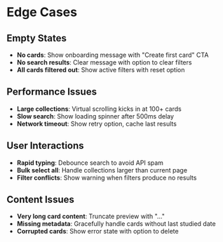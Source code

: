 # Edge Cases

## Empty States
- **No cards**: Show onboarding message with "Create first card" CTA
- **No search results**: Clear message with option to clear filters
- **All cards filtered out**: Show active filters with reset option

## Performance Issues
- **Large collections**: Virtual scrolling kicks in at 100+ cards
- **Slow search**: Show loading spinner after 500ms delay
- **Network timeout**: Show retry option, cache last results

## User Interactions
- **Rapid typing**: Debounce search to avoid API spam
- **Bulk select all**: Handle collections larger than current page
- **Filter conflicts**: Show warning when filters produce no results

## Content Issues
- **Very long card content**: Truncate preview with "..." 
- **Missing metadata**: Gracefully handle cards without last studied date
- **Corrupted cards**: Show error state with option to delete